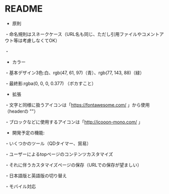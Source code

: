 # README
* 原則

・命名規則はスネークケース（URL名も同じ、ただし引用ファイルやコメントアウト等は考慮しなくてOK）

・


* カラー

・基本デザイン3色:白、rgb(47, 61, 97)（青）、rgb(77, 143, 88)（緑）

・最終影:rgba(0, 0, 0, 0.377) （ボカすこと）


* 拡張

・文字と同様に扱うアイコンは「https://fontawesome.com/ 」から使用（headerの "<link href="https://use.fontawesome.com/releases/v5.6.1/css/all.css" rel="stylesheet">"）

・ブロックなどに使用するアイコンは「http://icooon-mono.com/ 」



* 開発予定の機能:

・いくつかのツール（QDタイマー、貿易）

・ユーザーによるtopページのコンテンツカスタマイズ

・それに伴うカスタマイズページの保存（URLでの保存が望ましい）

・日本語版と英語版の切り替え

・モバイル対応



